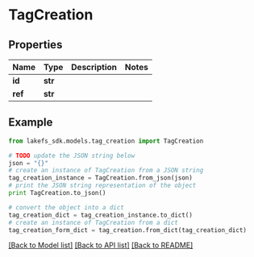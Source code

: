 # TagCreation


## Properties
Name | Type | Description | Notes
------------ | ------------- | ------------- | -------------
**id** | **str** |  | 
**ref** | **str** |  | 

## Example

```python
from lakefs_sdk.models.tag_creation import TagCreation

# TODO update the JSON string below
json = "{}"
# create an instance of TagCreation from a JSON string
tag_creation_instance = TagCreation.from_json(json)
# print the JSON string representation of the object
print TagCreation.to_json()

# convert the object into a dict
tag_creation_dict = tag_creation_instance.to_dict()
# create an instance of TagCreation from a dict
tag_creation_form_dict = tag_creation.from_dict(tag_creation_dict)
```
[[Back to Model list]](../README.md#documentation-for-models) [[Back to API list]](../README.md#documentation-for-api-endpoints) [[Back to README]](../README.md)


